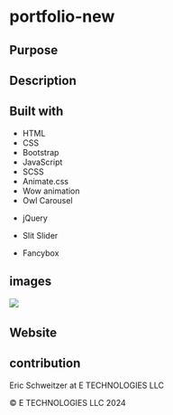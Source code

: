 # portfolio-new

## Purpose



## Description



## Built with

* HTML
* CSS
* Bootstrap
* JavaScript
* SCSS
* Animate.css
* Wow animation
* Owl Carousel

<!-- not sure these are used/ havent checked yet -->
* jQuery

* Slit Slider
* Fancybox 



## images

![](/img)
![]()
![]()
![]()
![]()


## Website
  

## contribution
Eric Schweitzer at E TECHNOLOGIES LLC

&copy; E TECHNOLOGIES LLC 2024


<!-- NOTES -->

<!-- NEED TO DO -->
<!--  might not need all the pages  -->
<!--  use all my pics, make sure that is known on the site -->
<!--  scss....... study-->
<!--  read lecense txt... im not selling it so it should be fine and im going to change all of it $19 to delete bottom created by link in html -->



<!--  home, services, and pages,  just shows parts of home page-->
<!--  contact andd appointment just shows form and map-->
<!--  not sure if I will use terms and privacy-->
<!--  404 error page is nice -->
<!--  need web dev images-->
<!--  look into counterup, easing, tempusdominus, and waypoint all in lib folder-->

<!--  DONT THINK i need the team page maybe use it for something else-->
<!--  loading page has spinning cirlce with icon in it, change to etech logo -->


<!--  -->

<!-- SECTIONS -->


<!--  our projects sections will be link to my projects-->
<!--  not sure if i need team members section... what will i change it to?-->

<!-- THINGS DONE AND NEED TO REMEMBER -->
<!-- I changed facts section to technologies  -->
<!-- old color B78D65 changing to #7091E6 in bootstrap.min.css  -->
<!-- changed root colors in scc and added secondary color -->



<!-- <a href="https://www.flaticon.com/free-icons/sql" title="sql icons">Sql icons created by juicy_fish - Flaticon</a> -->
<!-- <a href="https://www.flaticon.com/free-icons/api" title="api icons">Api icons created by Freepik - Flaticon</a> -->
<!-- <a href="https://www.flaticon.com/free-icons/nosql" title="nosql icons">Nosql icons created by orvipixel - Flaticon</a> -->
<!--  <a href="https://www.flaticon.com/free-icons/database" title="database icons">Database icons created by phatplus - Flaticon</a>-->
<!-- <a href="https://www.flaticon.com/free-icons/react" title="react icons">React icons created by Freepik - Flaticon</a> -->
<!-- <a href="https://www.flaticon.com/free-icons/node-js" title="node js icons">Node js icons created by Freepik - Flaticon</a> -->
<!-- <a href="https://www.flaticon.com/free-icons/javascript" title="javascript icons">Javascript icons created by edt.im - Flaticon</a> -->
<!--  <a href="https://www.flaticon.com/free-icons/oriented" title="oriented icons">Oriented icons created by Smashicons - Flaticon</a>-->
<!--  <a href="https://www.flaticon.com/free-icons/programming" title="programming icons">Programming icons created by Ary Prasetyo - Flaticon</a>-->
<!--  <a href="https://www.flaticon.com/free-icons/html" title="html icons">Html icons created by Smartline - Flaticon</a>-->
<!--  <a href="https://www.freepik.com/search">Icon by Freepik</a>-->
<!--  <a href="https://www.freepik.com/search">Icon by Freepik</a>-->
<!--  <a href="https://www.freepik.com/search">Icon by Freepik</a>  -->
<!-- <a href="https://www.freepik.com/search">Icon by Freepik</a>-->
<!--  <a href="https://www.freepik.com/search">Icon by Freepik</a>-->
<!-- <a href="https://www.freepik.com/search">Icon by Freepik</a> -->
